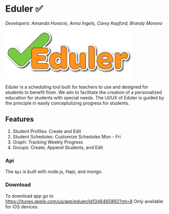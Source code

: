 # Eduler ✅

_Developers: Amanda Horacio, Anna Ingels, Carey Kepford, Brandy Moreno_

<img src="src/assets/imgs/Eduler.png" width="400" />

Eduler is a scheduling tool built for teachers to use and designed for students to benefit from. We aim to facilitate the creation of a personalized education for students with special needs. The UI/UX of Eduler is guided by the principle in easily conceptulizing progress for students.

## Features

1. Student Profiles: Create and Edit
2. Student Schedules: Customize Schedules Mon - Fri
3. Graph: Tracking Weekly Progress
4. Groups: Create, Append Students, and Edit

### Api

The `Api` is built with node.js, Hapi, and mongo.

### Download

To download app go to https://itunes.apple.com/us/app/eduler/id1346465892?mt=8
Only available for iOS devices.
